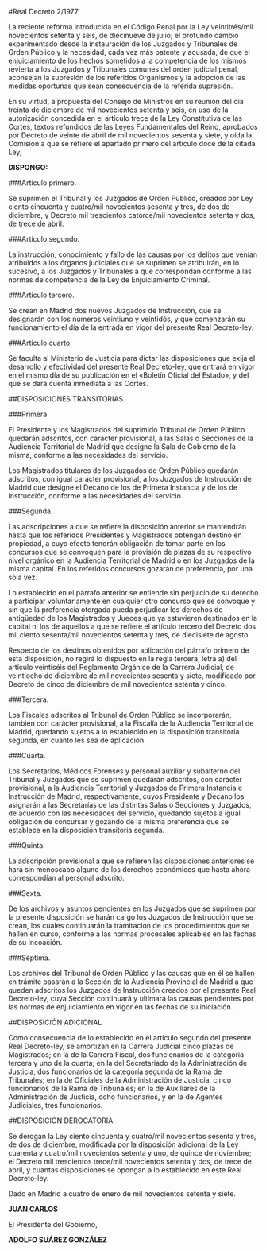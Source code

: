 #Real Decreto 2/1977

La reciente reforma introducida en el Código Penal por la Ley veintitrés/mil novecientos setenta y seis, de diecinueve de julio; el profundo cambio experimentado desde la instauración de los Juzgados y Tribunales de Orden Público y la necesidad, cada vez más patente y acusada, de que el enjuiciamiento de los hechos sometidos a la competencia de los mismos revierta a los Juzgados y Tribunales comunes del orden judicial penal, aconsejan la supresión de los referidos Organismos y la adopción de las medidas oportunas que sean consecuencia de la referida supresión.

En su virtud, a propuesta del Consejo de Ministros en su reunión del día treinta de diciembre de mil novecientos setenta y seis, en uso de la autorización concedida en el artículo trece de la Ley Constitutiva de las Cortes, textos refundidos de las Leyes Fundamentales del Reino, aprobados por Decreto de veinte de abril de mil novecientos sesenta y siete, y oída la Comisión a que se refiere el apartado primero del artículo doce de la citada Ley,

**DISPONGO:**

###Artículo primero.

Se suprimen el Tribunal y los Juzgados de Orden Público, creados por Ley ciento cincuenta y cuatro/mil novecientos sesenta y tres, de dos de diciembre, y Decreto mil trescientos catorce/mil novecientos setenta y dos, de trece de abril.

###Artículo segundo.

La instrucción, conocimiento y fallo de las causas por los delitos que venían atribuidos a los órganos judiciales que se suprimen se atribuirán, en lo sucesivo, a los Juzgados y Tribunales a que correspondan conforme a las normas de competencia de la Ley de Enjuiciamiento Criminal.

###Artículo tercero.

Se crean en Madrid dos nuevos Juzgados de Instrucción, que se designarán con los números veintiuno y veintidós, y que comenzarán su funcionamiento el día de la entrada en vigor del presente Real Decreto-ley.

###Artículo cuarto.

Se faculta al Ministerio de Justicia para dictar las disposiciones que exija el desarrollo y efectividad del presente Real Decreto-ley, que entrará en vigor en el mismo día de su publicación en el «Boletín Oficial del Estado», y del que se dará cuenta inmediata a las Cortes.

##DISPOSICIONES TRANSITORIAS

###Primera.

El Presidente y los Magistrados del suprimido Tribunal de Orden Público quedarán adscritos, con carácter provisional, a las Salas o Secciones de la Audiencia Territorial de Madrid que designe la Sala de Gobierno de la misma, conforme a las necesidades del servicio.

Los Magistrados titulares de los Juzgados de Orden Público quedarán adscritos, con igual carácter provisional, a los Juzgados de Instrucción de Madrid que designe el Decano de los de Primera Instancia y de los de Instrucción, conforme a las necesidades del servicio.

###Segunda.

Las adscripciones a que se refiere la disposición anterior se mantendrán hasta que los referidos Presidentes y Magistrados obtengan destino en propiedad, a cuyo efecto tendrán obligación de tomar parte en los concursos que se convoquen para la provisión de plazas de su respectivo nivel orgánico en la Audiencia Territorial de Madrid o en los Juzgados de la misma capital. En los referidos concursos gozarán de preferencia, por una sola vez.

Lo establecido en el párrafo anterior se entiende sin perjuicio de su derecho a participar voluntariamente en cualquier otro concurso que se convoque y sin que la preferencia otorgada pueda perjudicar los derechos de antigüedad de los Magistrados y Jueces que ya estuvieren destinados en la capital ni los de aquellos a que se refiere el artículo tercero del Decreto dos mil ciento sesenta/mil novecientos setenta y tres, de diecisiete de agosto.

Respecto de los destinos obtenidos por aplicación del párrafo primero de esta disposición, no regirá lo dispuesto en la regla tercera, letra a) del artículo veintiséis del Reglamento Orgánico de la Carrera Judicial, de veintiocho de diciembre de mil novecientos sesenta y siete, modificado por Decreto de cinco de diciembre de mil novecientos setenta y cinco.

###Tercera.

Los Fiscales adscritos al Tribunal de Orden Público se incorporarán, también con carácter provisional, a la Fiscalía de la Audiencia Territorial de Madrid, quedando sujetos a lo establecido en la disposición transitoria segunda, en cuanto les sea de aplicación.

###Cuarta.

Los Secretarios, Médicos Forenses y personal auxiliar y subalterno del Tribunal y Juzgados que se suprimen quedarán adscritos, con carácter provisional, a la Audiencia Territorial y Juzgados de Primera Instancia e Instrucción de Madrid, respectivamente, cuyos Presidente y Decano los asignarán a las Secretarías de las distintas Salas o Secciones y Juzgados, de acuerdo con las necesidades del servicio, quedando sujetos a igual obligación de concursar y gozando de la misma preferencia que se establece en la disposición transitoria segunda.

###Quinta.

La adscripción provisional a que se refieren las disposiciones anteriores se hará sin menoscabo alguno de los derechos económicos que hasta ahora correspondían al personal adscrito.

###Sexta.

De los archivos y asuntos pendientes en los Juzgados que se suprimen por la presente disposición se harán cargo los Juzgados de Instrucción que se crean, los cuales continuarán la tramitación de los procedimientos que se hallen en curso, conforme a las normas procesales aplicables en las fechas de su incoación.

###Séptima.

Los archivos del Tribunal de Orden Público y las causas que en él se hallen en trámite pasarán a la Sección de la Audiencia Provincial de Madrid a que queden adscritos los Juzgados de Instrucción creados por el presente Real Decreto-ley, cuya Sección continuará y ultimará las causas pendientes por las normas de enjuiciamiento en vigor en las fechas de su iniciación.

##DISPOSICIÓN ADICIONAL

Como consecuencia de lo establecido en el artículo segundo del presente Real Decreto-ley, se amortizan en la Carrera Judicial cinco plazas de Magistrados; en la de la Carrera Fiscal, dos funcionarios de la categoría tercera y uno de la cuarta; en la del Secretariado de la Administración de Justicia, dos funcionarios de la categoría segunda de la Rama de Tribunales; en la de Oficiales de la Administración de Justicia, cinco funcionarios de la Rama de Tribunales; en la de Auxiliares de la Administración de Justicia, ocho funcionarios, y en la de Agentes Judiciales, tres funcionarios.

##DISPOSICIÓN DEROGATORIA

Se derogan la Ley ciento cincuenta y cuatro/mil novecientos sesenta y tres, de dos de diciembre, modificada por la disposición adicional de la Ley cuarenta y cuatro/mil novecientos setenta y uno, de quince de noviembre; el Decreto mil trescientos trece/mil novecientos setenta y dos, de trece de abril, y cuantas disposiciones se opongan a lo establecido en este Real Decreto-ley.

Dado en Madrid a cuatro de enero de mil novecientos setenta y siete.

**JUAN CARLOS**

El Presidente del Gobierno,

**ADOLFO SUÁREZ GONZÁLEZ**